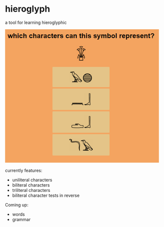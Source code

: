 # hieroglyph
a tool for learning hieroglyphic

![Hieroglyph example](./example.png)

currently features:

- uniliteral characters
- biliteral characters
- triliteral characters
- biliteral character tests in reverse


Coming up:

- words
- grammar